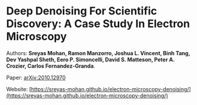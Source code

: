 # Deep Denoising For Scientific Discovery: A Case Study In Electron Microscopy

Authors: **Sreyas Mohan, Ramon Manzorro, Joshua L. Vincent, Binh Tang, Dev Yashpal Sheth, Eero P. Simoncelli, David S. Matteson, Peter A. Crozier, Carlos Fernandez-Granda**.

Paper: [arXiv:2010.12970](https://arxiv.org/abs/2010.12970)

Website: [https://sreyas-mohan.github.io/electron-microscopy-denoising/](https://sreyas-mohan.github.io/electron-microscopy-denoising/)
